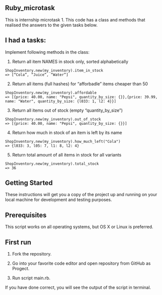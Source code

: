 ## Ruby_microtask
This is internship microtask 1. This code has a class and methods that realised the answers to the given tasks below.

## I had a tasks:
Implement following methods in the class:

1. Return all item NAMES in stock only, sorted alphabetically
```
ShopInventory.new(my_inventory).item_in_stock
=> [“Cola”, “Juice”, “Water”]
```
2. Return all items (full hashes) for “afforbadle” items cheaper than 50
```
ShopInventory.new(my_inventory).affordable
=> [{price: 40.00, name: "Pepsi", quantity_by_size: {}},{price: 39.99, name: "Water", quantity_by_size: {l033: 1, l2: 4}}]
```
3. Return all items out of stock (empty “quantity_by_size”)
```
ShopInventory.new(my_inventory).out_of_stock
=> [{price: 40.00, name: "Pepsi", quantity_by_size: {}}]
```
4. Return how much in stock of an item is left by its name
```
ShopInventory.new(my_inventory).how_much_left("Cola")
=> {l033: 3, l05: 7, l1: 8, l2: 4}
```
5. Return total amount of all items in stock for all variants
```
ShopInventory.new(my_inventory).total_stock
=> 36
```
## Getting Started 
These instructions will get you a copy of the project up and running on your local machine for development and testing purposes. 

## Prerequisites
This script works on all operating systems, but OS X or Linux is preferred.

## First run
1. Fork the repository.

2. Go into your favorite code editor and open repository from GitHub as Progect.

3. Run script main.rb.

If you have done correct, you will see the output of the script in terminal.
